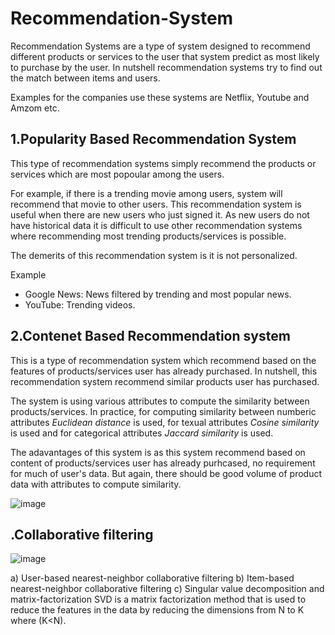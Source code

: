 # Recommendation-System

Recommendation Systems are a type of system designed to recommend different products or services to the user that system predict as most likely to purchase by the user. In nutshell recommendation systems try to find out the match between items and users.

Examples for the companies use these systems are Netflix, Youtube and Amzom etc.

## 1.Popularity  Based Recommendation System

This type of recommendation systems simply recommend the products or services which are most popoular among the users.

For example, if there is a trending movie among users, system will recommend that movie to other users. This recommendation system is useful when there are new users who just signed it. As new users do not have historical data it is difficult to use other recommendation systems where recommending most trending products/services is possible. 

The demerits of this recommendation system is it is not personalized.
 
Example
 - Google News: News filtered by trending and most popular news.
 - YouTube: Trending videos.

## 2.Contenet Based Recommendation system

This is a type of recommendation system which recommend based on the features of products/services user has already purchased. In nutshell, this recommendation system recommend similar products user has purchased. 

The system is using various attributes to compute the similarity between products/services. In practice, for computing similarity between numberic attributes *Euclidean distance* is used, for texual attributes *Cosine similarity* is used and for categorical attributes *Jaccard similarity* is used.

The adavantages of this system is as this system recommend based on content of products/services user has already purhcased, no requirement for much of user's data. But again, there should be good volume of product data with attributes to compute similarity.

![image](https://user-images.githubusercontent.com/34208844/133703335-ad2bea13-3341-42e4-9150-e17046a06c26.png)


## .Collaborative filtering

![image](https://user-images.githubusercontent.com/34208844/129284010-737761fa-fb1a-4c26-8243-fa0b344c63ca.png)

  a) User-based nearest-neighbor collaborative filtering
  b) Item-based nearest-neighbor collaborative filtering
  c) Singular value decomposition and matrix-factorization
        SVD is a matrix factorization method that is used to reduce the features in the data by reducing the dimensions from N to K where (K<N). 
